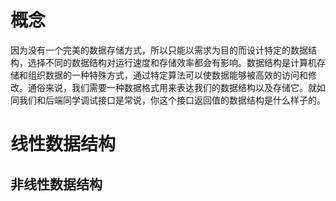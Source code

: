 # 概念

因为没有一个完美的数据存储方式，所以只能以需求为目的而设计特定的数据结构，选择不同的数据结构对运行速度和存储效率都会有影响。数据结构是计算机存储和组织数据的一种特殊方式，通过特定算法可以使数据能够被高效的访问和修改。通俗来说，我们需要一种数据格式用来表达我们的数据结构以及存储它。就如同我们和后端同学调试接口是常说，你这个接口返回值的数据结构是什么样子的。

# 线性数据结构

## 非线性数据结构

